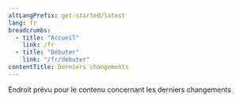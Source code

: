 ```yaml
---
altLangPrefix: get-started/latest
lang: fr
breadcrumbs:
  - title: "Accueil"
    link: /fr
  - title: "Débuter"
    link: "/fr/debuter"
contentTitle: Derniers changements
---
```

<p>Endroit prévu pour le contenu concernant les derniers changements</p>
